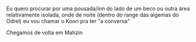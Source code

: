 Eu quero procurar por uma pousada/inn do lado de um beco ou outra área relativamente isolada, onde de noite (dentro do range das algemas do Odrel) eu vou chamar o Koori pra ter "a conversa"

Chegamos de volta em Mahzin

